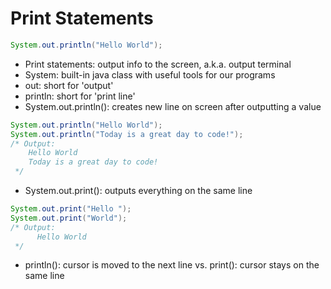 # Print Statements

````java
System.out.println("Hello World");
````
- Print statements: output info to the screen, a.k.a. output terminal
- System: built-in java class with useful tools for our programs
- out: short for 'output'
- println: short for 'print line'
- System.out.println(): creates new line on screen after outputting a value

````java
System.out.println("Hello World");
System.out.println("Today is a great day to code!");
/* Output:
    Hello World
    Today is a great day to code! 
 */
````


- System.out.print(): outputs everything on the same line

````java
System.out.print("Hello ");
System.out.print("World");
/* Output:
      Hello World  
 */
````

- println(): cursor is moved to the next line vs. print(): cursor stays on the same line
